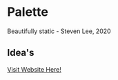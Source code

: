 # Palette

Beautifully static - Steven Lee, 2020

## Idea's

[Visit Website Here!](https://dezzy001.github.io/palette-northmelbourne/)
